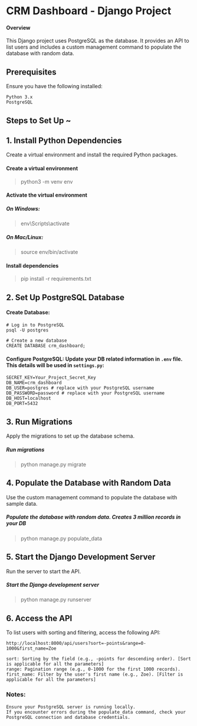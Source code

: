 # CRM Dashboard - Django Project
#### Overview

This Django project uses PostgreSQL as the database. It provides an API to list users and includes a custom management command to populate the database with random data.
## Prerequisites

Ensure you have the following installed:

    Python 3.x
    PostgreSQL


## Steps to Set Up ~
## 1. Install Python Dependencies

Create a virtual environment and install the required Python packages.

#### Create a virtual environment
> python3 -m venv env

#### Activate the virtual environment
##### On Windows:
> env\Scripts\activate
##### On Mac/Linux:
> source env/bin/activate

#### Install dependencies
> pip install -r requirements.txt

## 2. Set Up PostgreSQL Database

#### Create Database:

    # Log in to PostgreSQL
    psql -U postgres
    
    # Create a new database
    CREATE DATABASE crm_dashboard;

#### Configure PostgreSQL: Update your DB related information in `.env` file. This details will be used in `settings.py`:
    SECRET_KEY=Your_Project_Secret_Key
    DB_NAME=crm_dashboard
    DB_USER=postgres # replace with your PostgreSQL username
    DB_PASSWORD=password # replace with your PostgreSQL username
    DB_HOST=localhost
    DB_PORT=5432

## 3. Run Migrations

Apply the migrations to set up the database schema.

##### Run migrations
> python manage.py migrate

## 4. Populate the Database with Random Data

Use the custom management command to populate the database with sample data.

##### Populate the database with random data. Creates 3 million records in your DB
> python manage.py populate_data

## 5. Start the Django Development Server

Run the server to start the API.

##### Start the Django development server
> python manage.py runserver

## 6. Access the API

To list users with sorting and filtering, access the following API:

`http://localhost:8000/api/users?sort=-points&range=0-1000&first_name=Zoe`

    sort: Sorting by the field (e.g., -points for descending order). [Sort is applicable for all the parameters]
    range: Pagination range (e.g., 0-1000 for the first 1000 records).
    first_name: Filter by the user's first name (e.g., Zoe). [Filter is applicable for all the parameters]

### Notes:

    Ensure your PostgreSQL server is running locally.
    If you encounter errors during the populate_data command, check your PostgreSQL connection and database credentials.

